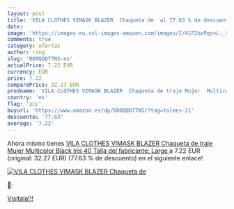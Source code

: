 ```yaml
---
layout: post
title: 'VILA CLOTHES VIMASK BLAZER  Chaqueta de  al 77.63 % de descuento'
date: 
image: 'https://images-eu.ssl-images-amazon.com/images/I/41P2bzPqsvL._SL200_.jpg'
comments: true
category: ofertas
author: ring
slug: 'B00QQD77NS-es'
actualPrice: 7.22 EUR
currency: EUR
price: 7.22
comparePrice: 32.27 EUR
prodname: 'VILA CLOTHES VIMASK BLAZER  Chaqueta de traje Mujer  Multicolor  Black Iris   40  Talla del fabricante: Large '
country: 'es'
flag: '🇪🇸'
buyurl: 'https://www.amazon.es/dp/B00QQD77NS/?tag=tolees-21'
descuento: '77.63'
average: '7.22'
---
```


Ahora mismo tienes [VILA CLOTHES VIMASK BLAZER  Chaqueta de traje Mujer  Multicolor  Black Iris   40  Talla del fabricante: Large ](https://www.amazon.es/dp/B00QQD77NS/?tag=tolees-21) a 7.22 EUR (original: 32.27 EUR) (77.63 %  de descuento) en el siguiente enlace!

[![VILA CLOTHES VIMASK BLAZER  Chaqueta de ](https://images-eu.ssl-images-amazon.com/images/I/41P2bzPqsvL._SL200_.jpg)](https://www.amazon.es/dp/B00QQD77NS/?tag=tolees-21)

🔎:


[Visítala!!!](https://www.amazon.es/dp/B00QQD77NS/?tag=tolees-21)
